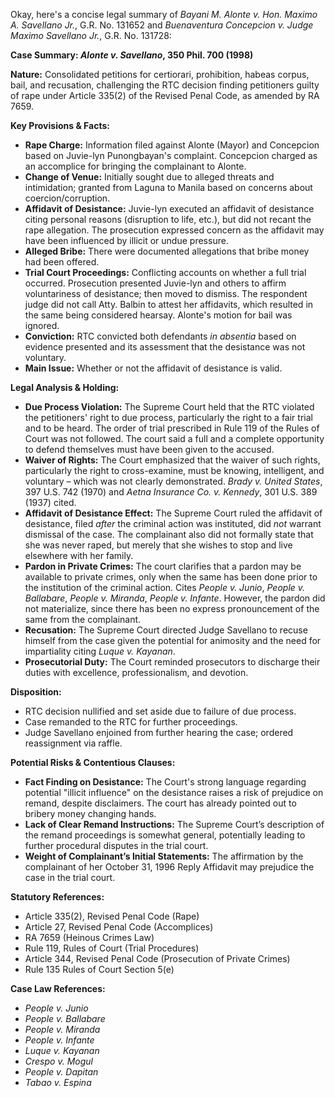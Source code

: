 Okay, here's a concise legal summary of *Bayani M. Alonte v. Hon. Maximo A. Savellano Jr.*, G.R. No. 131652 and *Buenaventura Concepcion v. Judge Maximo Savellano Jr.*, G.R. No. 131728:

**Case Summary: *Alonte v. Savellano*, 350 Phil. 700 (1998)**

**Nature:** Consolidated petitions for certiorari, prohibition, habeas corpus, bail, and recusation, challenging the RTC decision finding petitioners guilty of rape under Article 335(2) of the Revised Penal Code, as amended by RA 7659.

**Key Provisions & Facts:**

*   **Rape Charge:** Information filed against Alonte (Mayor) and Concepcion based on Juvie-lyn Punongbayan's complaint. Concepcion charged as an accomplice for bringing the complainant to Alonte.
*   **Change of Venue:** Initially sought due to alleged threats and intimidation; granted from Laguna to Manila based on concerns about coercion/corruption.
*   **Affidavit of Desistance:** Juvie-lyn executed an affidavit of desistance citing personal reasons (disruption to life, etc.), but did not recant the rape allegation.  The prosecution expressed concern as the affidavit may have been influenced by illicit or undue pressure.
*   **Alleged Bribe:** There were documented allegations that bribe money had been offered.
*   **Trial Court Proceedings:** Conflicting accounts on whether a full trial occurred.  Prosecution presented Juvie-lyn and others to affirm voluntariness of desistance; then moved to dismiss. The respondent judge did not call Atty. Balbin to attest her affidavits, which resulted in the same being considered hearsay. Alonte's motion for bail was ignored.
*   **Conviction:** RTC convicted both defendants *in absentia* based on evidence presented and its assessment that the desistance was not voluntary.
*   **Main Issue:**  Whether or not the affidavit of desistance is valid.

**Legal Analysis & Holding:**

*   **Due Process Violation:** The Supreme Court held that the RTC violated the petitioners' right to due process, particularly the right to a fair trial and to be heard. The order of trial prescribed in Rule 119 of the Rules of Court was not followed.  The court said a full and a complete opportunity to defend themselves must have been given to the accused.
*   **Waiver of Rights:** The Court emphasized that the waiver of such rights, particularly the right to cross-examine, must be knowing, intelligent, and voluntary – which was not clearly demonstrated. *Brady v. United States*, 397 U.S. 742 (1970) and *Aetna Insurance Co. v. Kennedy*, 301 U.S. 389 (1937) cited.
*   **Affidavit of Desistance Effect:** The Supreme Court ruled the affidavit of desistance, filed *after* the criminal action was instituted, did *not* warrant dismissal of the case. The complainant also did not formally state that she was never raped, but merely that she wishes to stop and live elsewhere with her family.
*   **Pardon in Private Crimes:**  The court clarifies that a pardon may be available to private crimes, only when the same has been done prior to the institution of the criminal action. Cites *People v. Junio*, *People v. Ballabare*, *People v. Miranda*, *People v. Infante*.  However, the pardon did not materialize, since there has been no express pronouncement of the same from the complainant.
*   **Recusation:** The Supreme Court directed Judge Savellano to recuse himself from the case given the potential for animosity and the need for impartiality citing *Luque v. Kayanan*.
*   **Prosecutorial Duty:** The Court reminded prosecutors to discharge their duties with excellence, professionalism, and devotion.

**Disposition:**

*   RTC decision nullified and set aside due to failure of due process.
*   Case remanded to the RTC for further proceedings.
*   Judge Savellano enjoined from further hearing the case; ordered reassignment via raffle.

**Potential Risks & Contentious Clauses:**

*   **Fact Finding on Desistance:** The Court's strong language regarding potential "illicit influence" on the desistance raises a risk of prejudice on remand, despite disclaimers. The court has already pointed out to bribery money changing hands.
*   **Lack of Clear Remand Instructions:** The Supreme Court’s description of the remand proceedings is somewhat general, potentially leading to further procedural disputes in the trial court.
*   **Weight of Complainant’s Initial Statements:**  The affirmation by the complainant of her October 31, 1996 Reply Affidavit may prejudice the case in the trial court.

**Statutory References:**

*   Article 335(2), Revised Penal Code (Rape)
*   Article 27, Revised Penal Code (Accomplices)
*   RA 7659 (Heinous Crimes Law)
*   Rule 119, Rules of Court (Trial Procedures)
*   Article 344, Revised Penal Code (Prosecution of Private Crimes)
*   Rule 135 Rules of Court Section 5(e)

**Case Law References:**

*   *People v. Junio*
*   *People v. Ballabare*
*   *People v. Miranda*
*   *People v. Infante*
*   *Luque v. Kayanan*
*   *Crespo v. Mogul*
*   *People v. Dapitan*
*   *Tabao v. Espina*


